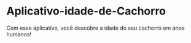 # Aplicativo-idade-de-Cachorro
Com esse aplicativo, você descobre a idade do seu cachorro em anos humanos!
